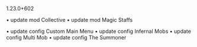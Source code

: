 1.23.0+602

• update mod Collective
• update mod Magic Staffs

• update config Custom Main Menu
• update config Infernal Mobs
• update config Multi Mob
• update config The Summoner
